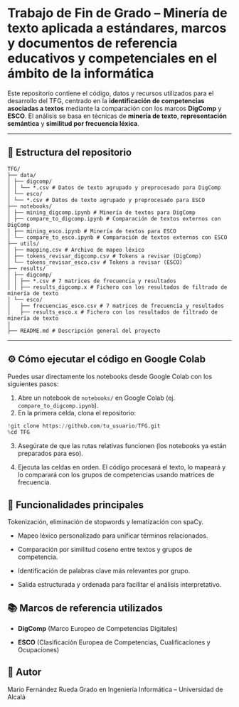 # Trabajo de Fin de Grado – Minería de texto aplicada a estándares, marcos y documentos de referencia educativos y competenciales en el ámbito de la informática

Este repositorio contiene el código, datos y recursos utilizados para el desarrollo del TFG, centrado en la **identificación de competencias asociadas a textos** mediante la comparación con los marcos **DigComp** y **ESCO**. El análisis se basa en técnicas de **minería de texto**, **representación semántica** y **similitud por frecuencia léxica**.

---

## 📁 Estructura del repositorio

```
TFG/
├── data/
│ ├── digcomp/
│ │ └── *.csv # Datos de texto agrupado y preprocesado para DigComp
│ └── esco/
│ └── *.csv # Datos de texto agrupado y preprocesado para ESCO
├── notebooks/
│ ├── mining_digcomp.ipynb # Minería de textos para DigComp
│ ├── compare_to_digcomp.ipynb # Comparación de textos externos con DigComp
│ ├── mining_esco.ipynb # Minería de textos para ESCO
│ └── compare_to_esco.ipynb # Comparación de textos externos con ESCO
├── utils/
│ ├── mapping.csv # Archivo de mapeo léxico
│ ├── tokens_revisar_digcomp.csv # Tokens a revisar (DigComp)
│ └── tokens_revisar_esco.csv # Tokens a revisar (ESCO)
├── results/
│ ├── digcomp/
│ │ ├── *.csv # 7 matrices de frecuencia y resultados
│ │ ├── results_digcomp.x # Fichero con los resultados de filtrado de minería de texto
│ └── esco/
│   ├── frecuencias_esco.csv # 7 matrices de frecuencia y resultados
│   ├── results_esco.x # Fichero con los resultados de filtrado de minería de texto
│ 
├── README.md # Descripción general del proyecto
```


---

## ⚙️ Cómo ejecutar el código en Google Colab

Puedes usar directamente los notebooks desde Google Colab con los siguientes pasos:

1. Abre un notebook de `notebooks/` en Google Colab (ej. `compare_to_digcomp.ipynb`).
2. En la primera celda, clona el repositorio:

```python
!git clone https://github.com/tu_usuario/TFG.git
%cd TFG
```

3. Asegúrate de que las rutas relativas funcionen (los notebooks ya están preparados para eso).

4. Ejecuta las celdas en orden. El código procesará el texto, lo mapeará y lo comparará con los grupos de competencias usando matrices de frecuencia.

## 🧩 Funcionalidades principales
Tokenización, eliminación de stopwords y lematización con spaCy.

- Mapeo léxico personalizado para unificar términos relacionados.

- Comparación por similitud coseno entre textos y grupos de competencia.

- Identificación de palabras clave más relevantes por grupo.

- Salida estructurada y ordenada para facilitar el análisis interpretativo.

## 📚 Marcos de referencia utilizados
- **DigComp** (Marco Europeo de Competencias Digitales)

- **ESCO** (Clasificación Europea de Competencias, Cualificaciones y Ocupaciones)

## 📝 Autor
Mario Fernández Rueda
Grado en Ingeniería Informática – Universidad de Alcalá
